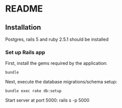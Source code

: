 # README

## Installation

Postgres, rails 5 and ruby 2.5.1 should be installed

### Set up Rails app

First, install the gems required by the application:

    bundle

Next, execute the database migrations/schema setup:

	bundle exec rake db:setup

Start server at port 5000:
	rails s -p 5000